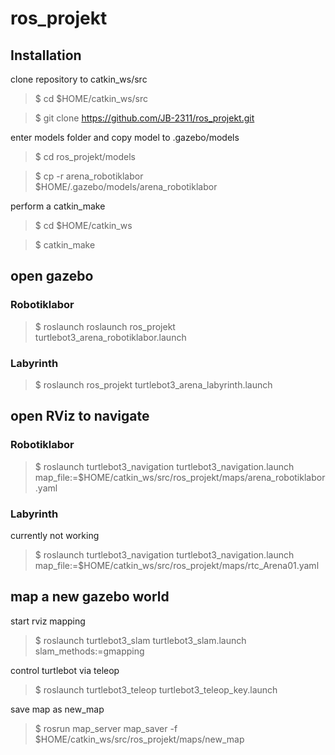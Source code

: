 # ros_projekt
## Installation

clone repository to catkin_ws/src

 >$ cd $HOME/catkin_ws/src

 >$ git clone https://github.com/JB-2311/ros_projekt.git

enter models folder and copy model to .gazebo/models

>$ cd ros_projekt/models

>$ cp -r arena_robotiklabor $HOME/.gazebo/models/arena_robotiklabor

perform a catkin_make

>$ cd $HOME/catkin_ws

>$ catkin_make

## open gazebo
### Robotiklabor

>$ roslaunch roslaunch ros_projekt turtlebot3_arena_robotiklabor.launch

### Labyrinth

>$ roslaunch ros_projekt turtlebot3_arena_labyrinth.launch

## open RViz to navigate
### Robotiklabor

>$ roslaunch turtlebot3_navigation turtlebot3_navigation.launch map_file:=$HOME/catkin_ws/src/ros_projekt/maps/arena_robotiklabor.yaml

### Labyrinth

currently not working

>$ roslaunch turtlebot3_navigation turtlebot3_navigation.launch map_file:=$HOME/catkin_ws/src/ros_projekt/maps/rtc_Arena01.yaml

## map a new gazebo world

start rviz mapping

>$ roslaunch turtlebot3_slam turtlebot3_slam.launch slam_methods:=gmapping

control turtlebot via teleop

>$ roslaunch turtlebot3_teleop turtlebot3_teleop_key.launch

save map as new_map

>$ rosrun map_server map_saver -f $HOME/catkin_ws/src/ros_projekt/maps/new_map









